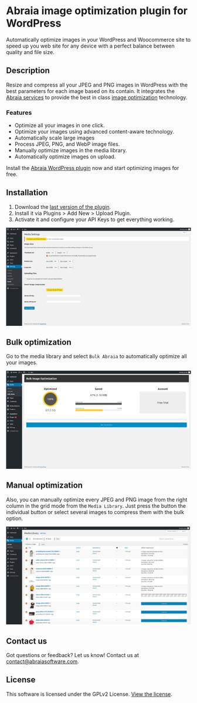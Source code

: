 # Abraia image optimization plugin for WordPress

Automatically optimize images in your WordPress and Woocommerce site to speed
up you web site for any device with a perfect balance between quality and file
size.

## Description

Resize and compress all your JPEG and PNG images in WordPress with the best
parameters for each image based on its contain. It integrates the [Abraia
services](https://abraia.me) to provide the best in class [image optimization](
https://abraia.me/docs/image-optimization) technology.

### Features

- Optimize all your images in one click.
- Optimize your images using advanced content-aware technology.
- Automatically scale large images
- Process JPEG, PNG, and WebP image files.
- Manually optimize images in the media library.
- Automatically optimize images on upload.

<!-- - Set maximum width and height and large images will automatically scale before being added to your media library.
- Optimize any image in any directory.
- Asynchronously auto-smush your attachments for super fast compression on upload.
- View advanced compression stats per-attachment and library totals. -->

Install the [Abraia WordPress plugin](
https://github.com/abraia/abraia-wordpress/archive/v0.4.zip) now and start
optimizing images for free.

## Installation

1. Download the [last version of the plugin](
https://github.com/abraia/abraia-wordpress/archive/v0.4.zip).
2. Install it via Plugins > Add New > Upload Plugin.
3. Activate it and configure your API Keys to get everything
working.

![Abraia for wordpress plugin API Keys configuration](images/wordpress_settings.png)

## Bulk optimization

Go to the media library and select `Bulk Abraia` to automatically optimize all
your images.

![Abraia for wordpress plugin working on bulk mode](images/wordpress_bulk.png)

## Manual optimization

Also, you can manually optimize every JPEG and PNG image from the right column
in the grid mode from the `Media Library`. Just press the button the individual
button or select several images to compress them with the bulk option.

![Abraia for wordpress plugin working on media library](images/wordpress_working.png)

## Contact us

Got questions or feedback? Let us know! Contact us at
[contact@abraiasoftware.com](mailto:contact@abraiasoftware.com).

## License

This software is licensed under the GPLv2 License. [View the license](LICENSE).
